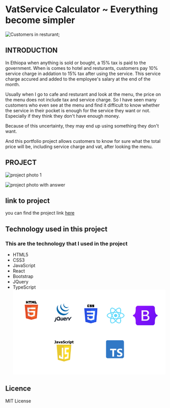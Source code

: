 # VatService Calculator ~ Everything become simpler

![Customers in resturant](./src/img/bg-img-5.png);

## INTRODUCTION

In Ethiopa when anything is sold or bought, a 15% tax is paid
to the government. When is comes to hotel and resturants, customers
pay 10% service charge in addation to 15% tax after using the
service. This service charge accured and added to the employee's
salary at the end of the month.

Usually when I go to cafe and resturant and look at the menu, the
price on the menu does not include tax and service charge. So I
have seen many customers who even see at the menu and find it
difficult to know whether the service in their pocket is enough for
the service they want or not. Especially if they think they don't
have enough money.

Because of this uncertainty, they may end up using something they don't want.

And this portfolio project allows customers to know for sure what
the total price will be, including service charge and vat, after
looking the menu.

## PROJECT

![project photo 1](./src/img/bg-img-6.png)

![project photo with answer](./src/img/bg-img-7.png)

## link to project

you can find the project link [here](https://vat-service-calculator-alx-portfolio.netlify.app)

## Technology used in this project

### This are the technology that I used in the project

- HTML5
- CSS3
- JavaScript
- React
- Bootstrap
- JQuery
- TypeScript
  ![technolgy](./src/img/technology.png)

## Licence

MIT License
